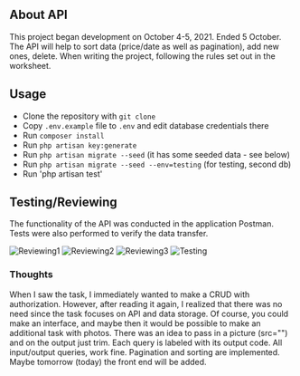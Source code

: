 ## About API

This project began development on October 4-5, 2021. Ended 5 October. 
The API will help to sort data (price/date as well as pagination), add new ones, delete. When writing the project, following the rules set out in the worksheet.

## Usage

- Clone the repository with `git clone`
- Copy `.env.example` file to `.env` and edit database credentials there
- Run `composer install`
- Run `php artisan key:generate`
- Run `php artisan migrate --seed` (it has some seeded data - see below)
- Run `php artisan migrate --seed --env=testing` (for testing, second db)
- Run 'php artisan test'

## Testing/Reviewing

The functionality of the API was conducted in the application Postman. Tests were also performed to verify the data transfer.

![Reviewing1](https://i.imgur.com/G7poXe2.png)
![Reviewing2](https://i.imgur.com/aIfXV0y.png)
![Reviewing3](https://i.imgur.com/wzh9V5H.png)
![Testing](https://i.imgur.com/9VEAFvM.png)


### Thoughts

When I saw the task, I immediately wanted to make a CRUD with authorization. However, after reading it again, I realized that there was no need since the task focuses on API and data storage.
Of course, you could make an interface, and maybe then it would be possible to make an additional task with photos. There was an idea to pass in a picture (src="") and on the output just trim. Each query is labeled with its output code. All input/output queries, work fine. Pagination and sorting are implemented. Maybe tomorrow (today) the front end will be added.
